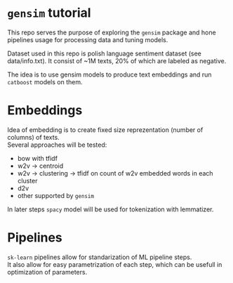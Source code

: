# `gensim` tutorial

This repo serves the purpose of exploring the `gensim` package and hone pipelines usage for processing data and tuning models.


Dataset used in this repo is polish language sentiment dataset (see data/info.txt). It consist of ~1M texts, 20% of which are labeled as negative.

The idea is to use gensim models to produce text embeddings and run `catboost` models on them.

# Embeddings
Idea of embedding is to create fixed size reprezentation (number of columns) of texts.  
Several approaches will be tested:
* bow with tfidf
* w2v -> centroid
* w2v -> clustering -> tfidf on count of w2v embedded words in each cluster
* d2v
* other supported by `gensim`

In later steps `spacy` model will be used for tokenization with lemmatizer.

# Pipelines
`sk-learn` pipelines allow for standarization of ML pipeline steps.  
It also allow for easy parametrization of each step, which can be usefull in optimization of parameters.  
